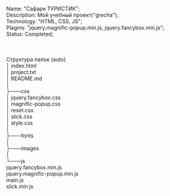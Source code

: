 Name: "Сафари ТУРИСТИК";</br>
Description: Мой учебный проект("grecha");</br>
Technology: "HTML, CSS, JS";</br>
Plagins: "jquery.magnific-popup.min.js, jquery.fancybox.min.js";</br>
Status: Completed;</br>
</br>
</br>
</br>
Структура папок (auto)</br>
│   index.html</br>
│   project.txt</br>
│   README.md</br>
│   </br>
├───css</br>
│       jquery.fancybox.css</br>
│       magnific-popup.css</br>
│       reset.css</br>
│       slick.css</br>
│       style.css</br>
│       </br>
├───fonts </br>
│</br>
├───images  </br>
│</br>
└───js</br>
        jquery.fancybox.min.js</br>
        jquery.magnific-popup.min.js</br>
        main.js</br>
        slick.min.js</br>
        </br>
